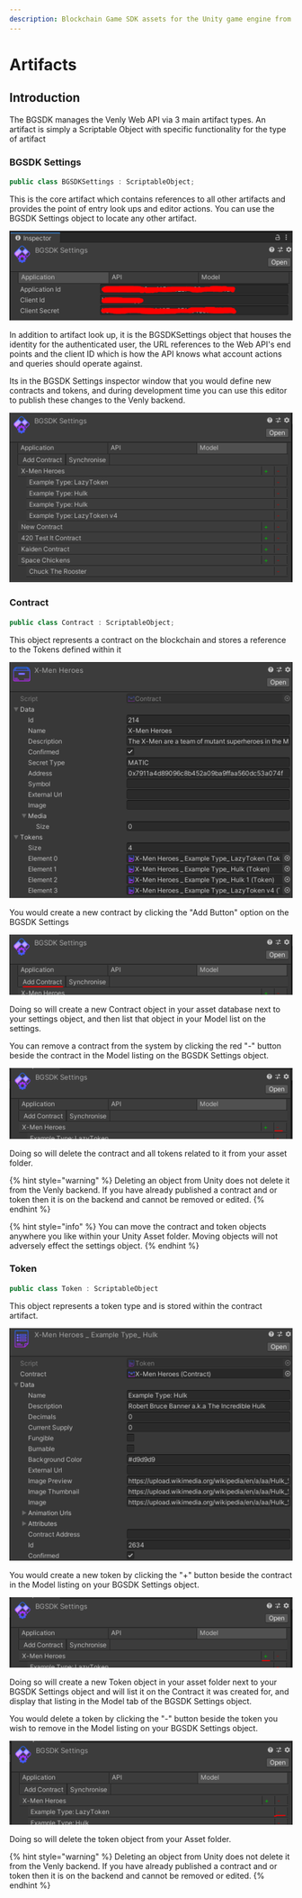 ```yaml
---
description: Blockchain Game SDK assets for the Unity game engine from Heathen Engineering
---
```


# Artifacts

## Introduction

The BGSDK manages the Venly Web API via 3 main artifact types. An artifact is simply a Scriptable Object with specific functionality for the type of artifact

### BGSDK Settings

```csharp
public class BGSDKSettings : ScriptableObject;
```

This is the core artifact which contains references to all other artifacts and provides the point of entry look ups and editor actions. You can use the BGSDK Settings object to locate any other artifact.

![](<../../../.gitbook/assets/image (60).png>)

In addition to artifact look up, it is the BGSDKSettings object that houses the identity for the authenticated user, the URL references to the Web API's end points and the client ID which is how the API knows what account actions and queries should operate against.

Its in the BGSDK Settings inspector window that you would define new contracts and tokens, and during development time you can use this editor to publish these changes to the Venly backend.

![](<../../../.gitbook/assets/image (50).png>)

### Contract

```csharp
public class Contract : ScriptableObject;
```

This object represents a contract on the blockchain and stores a reference to the Tokens defined within it

![](<../../../.gitbook/assets/image (51).png>)

You would create a new contract by clicking the "Add Button" option on the BGSDK Settings

![](<../../../.gitbook/assets/image (52).png>)

Doing so will create a new Contract object in your asset database next to your settings object, and then list that object in your Model list on the settings.&#x20;

You can remove a contract from the system by clicking the red "-" button beside the contract in the Model listing on the BGSDK Settings object.

![](<../../../.gitbook/assets/image (55).png>)

Doing so will delete the contract and all tokens related to it from your asset folder.&#x20;

{% hint style="warning" %}
Deleting an object from Unity does not delete it from the Venly backend. If you have already published a contract and or token then it is on the backend and cannot be removed or edited.
{% endhint %}

{% hint style="info" %}
You can move the contract and token objects anywhere you like within your Unity Asset folder. Moving objects will not adversely effect the settings object.
{% endhint %}

### Token

```csharp
public class Token : ScriptableObject
```

This object represents a token type and is stored within the contract artifact.&#x20;

![](<../../../.gitbook/assets/image (53).png>)

You would create a new token by clicking the "+" button beside the contract in the Model listing on your BGSDK Settings object.

![](<../../../.gitbook/assets/image (54).png>)

Doing so will create a new Token object in your asset folder next to your BGSDK Settings object and will list it on the Contract it was created for, and display that listing in the Model tab of the BGSDK Settings object.

You would delete a token by clicking the "-" button beside the token you wish to remove in the Model listing on your BGSDK Settings object.

![](<../../../.gitbook/assets/image (56).png>)

Doing so will delete the token object from your Asset folder.

{% hint style="warning" %}
Deleting an object from Unity does not delete it from the Venly backend. If you have already published a contract and or token then it is on the backend and cannot be removed or edited.
{% endhint %}

